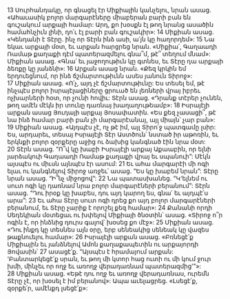 13 Սուրհանդակը, որ գնացել էր Միքիային կանչելու, նրան ասաց. «Ահաւասիկ բոլոր մարգարէները միաբերան բարի բան են գուշակում արքայի համար: Արդ, քո խօսքն էլ թող նրանց ասածին համահնչիւն լինի, դո՛ւ էլ բարի բան գուշակիր»: 14 Միքիան ասաց. «Կենդանի է Տէրը. ինչ որ Տէրն ինձ ասի, ա՛յն կը հաղորդեմ»:
15 Նա եկաւ արքայի մօտ, եւ արքան հարցրեց նրան. «Միքիա՛, Գաղաադի Ռամաթ քաղաքի դէմ պատերազմելու գնա՞մ, թէ՞ տեղում մնամ»: Միքիան ասաց. «Գնա՛ եւ յաջողութիւն կը գտնես, եւ Տէրը դա արքայի ձեռքը կը յանձնի»: 16 Արքան ասաց նրան. «Քեզ կրկին եմ երդուեցնում, որ ինձ ճշմարտութիւնն ասես յանուն Տիրոջ»: 17 Միքիան ասաց. «Ո՛չ, այդ չէ ճշմարտութիւնը: Ես տեսել եմ, թէ ինչպէս բոլոր իսրայէլացիները ցրուած են լեռների վրայ իբրեւ ոչխարների հօտ, որ չունի հովիւ: Տէրն ասաց. «Դրանք տէրեր չունեն, թող ամէն մէկն իր տունը դառնայ խաղաղութեամբ»: 18 Իսրայէլի արքան ասաց Յուդայի արքայ Յոսափատին. «Ես քեզ չասացի՞, թէ նա ինձ համար բարի բան չի մարգարէանայ, այլ միայն՝ չար բան»: 19 Միքիան ասաց. «Այդպէս չէ, ոչ թէ իմ, այլ Տիրո՛ջ պատգամը լսիր: Ես, արդարեւ, տեսայ Իսրայէլի Տէր Աստծուն՝ նստած իր աթոռին, եւ երկնքի բոլոր զօրքերը աջից ու ձախից կանգնած էին նրա մօտ: 20 Տէրն ասաց. “Ո՞վ կը խաբի Իսրայէլի արքայ Աքաաբին, որ ելնի յարձակուի Գաղաադի Ռամաթ քաղաքի վրայ եւ սպանուի”: Մէկն այսպէս ու միւսն այնպէս էր ասում: 21 Եւ ահա մարգարէի մի ոգի ելաւ ու կանգնելով Տիրոջ առջեւ՝ ասաց. “Ես կը խաբեմ նրան”: Տէրը նրան ասաց. “Ի՞նչ միջոցով”: 22 Նա պատասխանեց. “Կ՚ելնեմ ու սուտ ոգի կը դառնամ նրա բոլոր մարգարէների բերանում”: Տէրն ասաց. “Դու իրօք կը խաբես, դու այդ կարող ես, գնա՛ եւ այդպէ՛ս արա”: 23 Եւ ահա Տէրը սուտ ոգի դրեց քո այդ բոլոր մարգարէների բերանում, եւ Տէրը չարիք է որոշել քեզ համար»:
24 Քանանի որդի Սեդեկիան մօտեցաւ ու խփելով Միքիայի ծնօտին՝ ասաց. «Տիրոջ ո՞ր ոգին է, որ ինձնից դուրս գալով՝ խօսեց քո մէջ»: 25 Միքիան ասաց. «Դու ինքդ կը տեսնես այն օրը, երբ սենեակից սենեակ կը վազես թաքնուելու համար»:
26 Իսրայէլի արքան ասաց. «Բռնեցէ՛ք Միքիային եւ յանձնելով Ամոն քաղաքապետին ու արքայորդի Յովասին՝ 27 ասացէ՛ք. “Այսպէս է հրամայում արքան: ‘Բանտարկեցէ՛ք սրան, եւ թող մի կտոր հաց ուտի ու մի կում ջուր խմի, մինչեւ որ ողջ եւ առողջ վերադառնամ պատերազմից’”»: 28 Միքիան ասաց. «Եթէ դու ողջ եւ առողջ վերադառնաս, ուրեմն Տէրը չէ, որ խօսել է իմ բերանով»: Ապա աւելացրեց. «Լսեցէ՛ք, զօրքե՛ր, ամէնքդ լսեցէ՛ք»:

